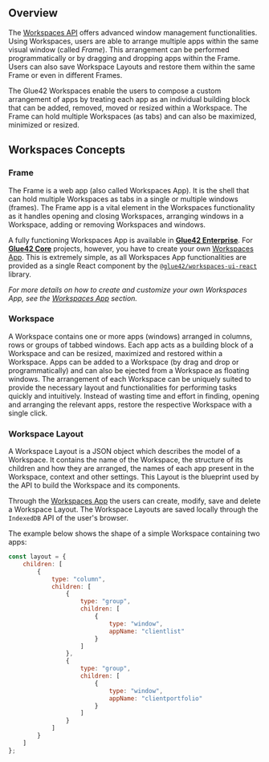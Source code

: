 ## Overview

The [Workspaces API](../../../../reference/core/latest/workspaces/index.html) offers advanced window management functionalities. Using Workspaces, users are able to arrange multiple apps within the same visual window (called *Frame*). This arrangement can be performed programmatically or by dragging and dropping apps within the Frame. Users can also save Workspace Layouts and restore them within the same Frame or even in different Frames.

The Glue42 Workspaces enable the users to compose a custom arrangement of apps by treating each app as an individual building block that can be added, removed, moved or resized within a Workspace. The Frame can hold multiple Workspaces (as tabs) and can also be maximized, minimized or resized.

## Workspaces Concepts

### Frame

The Frame is a web app (also called Workspaces App). It is the shell that can hold multiple Workspaces as tabs in a single or multiple windows (frames). The Frame app is a vital element in the Workspaces functionality as it handles opening and closing Workspaces, arranging windows in a Workspace, adding or removing Workspaces and windows.

A fully functioning Workspaces App is available in [**Glue42 Enterprise**](https://glue42.com/enterprise/). For [**Glue42 Core**](https://glue42.com/core/) projects, however, you have to create your own [Workspaces App](../workspaces-app/index.html). This is extremely simple, as all Workspaces App functionalities are provided as a single React component by the [`@glue42/workspaces-ui-react`](https://www.npmjs.com/package/@glue42/workspaces-ui-react) library.

*For more details on how to create and customize your own Workspaces App, see the [Workspaces App](../workspaces-app/index.html) section.*

### Workspace

A Workspace contains one or more apps (windows) arranged in columns, rows or groups of tabbed windows. Each app acts as a building block of a Workspace and can be resized, maximized and restored within a Workspace. Apps can be added to a Workspace (by drag and drop or programmatically) and can also be ejected from a Workspace as floating windows. The arrangement of each Workspace can be uniquely suited to provide the necessary layout and functionalities for performing tasks quickly and intuitively. Instead of wasting time and effort in finding, opening and arranging the relevant apps, restore the respective Workspace with a single click.

### Workspace Layout

A Workspace Layout is a JSON object which describes the model of a Workspace. It contains the name of the Workspace, the structure of its children and how they are arranged, the names of each app present in the Workspace, context and other settings. This Layout is the blueprint used by the API to build the Workspace and its components.

Through the [Workspaces App](../workspaces-app/index.html) the users can create, modify, save and delete a Workspace Layout. The Workspace Layouts are saved locally through the `IndexedDB` API of the user's browser.

The example below shows the shape of a simple Workspace containing two apps:

```javascript
const layout = {
    children: [
        {
            type: "column",
            children: [
                {
                    type: "group",
                    children: [
                        {
                            type: "window",
                            appName: "clientlist"
                        }
                    ]
                },
                {
                    type: "group",
                    children: [
                        {
                            type: "window",
                            appName: "clientportfolio"
                        }
                    ]
                }
            ]
        }
    ]
};
```